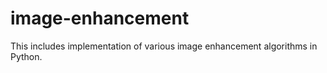 # image-enhancement
This includes implementation of various image enhancement algorithms in Python.
